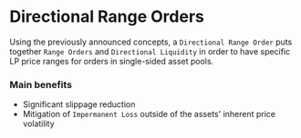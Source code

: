 # Directional Range Orders

Using the previously announced concepts, a `Directional Range Order` puts together `Range Orders` and `Directional Liquidity` in order to have specific LP price ranges for orders in single-sided asset pools. 

### Main benefits

- Significant slippage reduction
- Mitigation of `Impermanent Loss` outside of the assets' inherent price volatility

<br/>
<br/>
<br/>